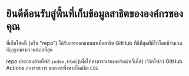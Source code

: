 # ยินดีต้อนรับสู่พื้นที่เก็บข้อมูลสาธิตขององค์กรของคุณ
ที่เก็บโค้ดนี้ (หรือ "repo") ได้รับการออกแบบมาเพื่อสาธิต GitHub ที่ดีที่สุดที่มีให้โดยมีจำนวนสัญญาณรบกวนน้อยที่สุด

repo ประกอบด้วยไฟล์ `index.html`(เพื่อให้สามารถเรนเดอร์หน้าเว็บได้) เวิร์กโฟลว์ GitHub Actions สองรายการ และการพึ่งพาสไตล์ชีต `CSS
`


